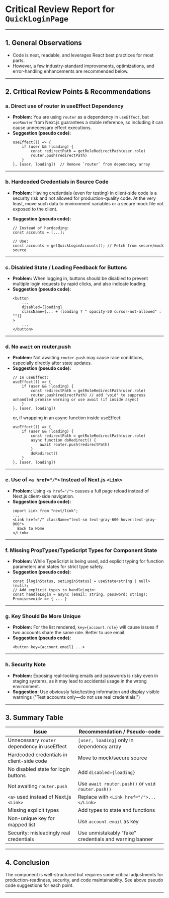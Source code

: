 # Critical Review Report for `QuickLoginPage`

---

## 1. **General Observations**

- Code is neat, readable, and leverages React best practices for most parts.
- However, a few industry-standard improvements, optimizations, and error-handling enhancements are recommended below.

---

## 2. **Critical Review Points & Recommendations**

### a. **Direct use of router in useEffect Dependency**

- **Problem:** You are using `router` as a dependency in `useEffect`, but `useRouter` from Next.js guarantees a stable reference, so including it can cause unnecessary effect executions.
- **Suggestion (pseudo code):**
  ```pseudo
  useEffect(() => {
      if (user && !loading) {
          const redirectPath = getRoleRedirectPath(user.role)
          router.push(redirectPath)
      }
  }, [user, loading])  // Remove `router` from dependency array
  ```

---

### b. **Hardcoded Credentials in Source Code**

- **Problem:** Having credentials (even for testing) in client-side code is a security risk and not allowed for production-quality code. At the very least, move such data to environment variables or a secure mock file not exposed to the client.
- **Suggestion (pseudo code):**

  ```pseudo
  // Instead of hardcoding:
  const accounts = [...];

  // Use:
  const accounts = getQuickLoginAccounts(); // Fetch from secure/mock source
  ```

---

### c. **Disabled State / Loading Feedback for Buttons**

- **Problem:** When logging in, buttons should be disabled to prevent multiple login requests by rapid clicks, and also indicate loading.
- **Suggestion (pseudo code):**
  ```pseudo
  <button
      ...
      disabled={loading}
      className={... + (loading ? " opacity-50 cursor-not-allowed" : "")}
  >
      ...
  </button>
  ```

---

### d. **No `await` on router.push**

- **Problem:** Not awaiting `router.push` may cause race conditions, especially directly after state updates.
- **Suggestion (pseudo code):**
  ```pseudo
  // In useEffect:
  useEffect(() => {
      if (user && !loading) {
          const redirectPath = getRoleRedirectPath(user.role)
          router.push(redirectPath) // add 'void' to suppress unhandled promise warning or use await (if inside async)
      }
  }, [user, loading])
  ```
  or, if wrapping in an async function inside useEffect:
  ```pseudo
  useEffect(() => {
      if (user && !loading) {
          const redirectPath = getRoleRedirectPath(user.role)
          async function doRedirect() {
              await router.push(redirectPath)
          }
          doRedirect()
      }
  }, [user, loading])
  ```

---

### e. **Use of `<a href="/">` Instead of Next.js `<Link>`**

- **Problem:** Using `<a href="/">` causes a full page reload instead of Next.js client-side navigation.
- **Suggestion (pseudo code):**
  ```pseudo
  import Link from "next/link";
  ...
  <Link href="/" className="text-sm text-gray-600 hover:text-gray-900">
    Back to Home
  </Link>
  ```

---

### f. **Missing PropTypes/TypeScript Types for Component State**

- **Problem:** While TypeScript is being used, add explicit typing for function parameters and states for strict type safety.
- **Suggestion (pseudo code):**
  ```pseudo
  const [loginStatus, setLoginStatus] = useState<string | null>(null);
  // Add explicit types to handleLogin:
  const handleLogin = async (email: string, password: string): Promise<void> => { ... }
  ```

---

### g. **Key Should Be More Unique**

- **Problem:** For the list rendered, `key={account.role}` will cause issues if two accounts share the same role. Better to use email.
- **Suggestion (pseudo code):**
  ```pseudo
  <button key={account.email} ...>
  ```

---

### h. **Security Note**

- **Problem:** Exposing real-looking emails and passwords is risky even in staging systems, as it may lead to accidental usage in the wrong environment.
- **Suggestion:** Use obviously fake/testing information and display visible warnings ("Test accounts only—do not use real credentials.")

---

## 3. **Summary Table**

| Issue                                        | Recommendation / Pseudo-code                           |
| -------------------------------------------- | ------------------------------------------------------ |
| Unnecessary `router` dependency in useEffect | `[user, loading]` only in dependency array             |
| Hardcoded credentials in client-side code    | Move to mock/secure source                             |
| No disabled state for login buttons          | Add `disabled={loading}`                               |
| Not awaiting `router.push`                   | Use `await router.push()` or `void router.push()`      |
| `<a>` used instead of Next.js `<Link>`       | Replace with `<Link href="/">...</Link>`               |
| Missing explicit types                       | Add types to state and functions                       |
| Non-unique key for mapped list               | Use `account.email` as key                             |
| Security: misleadingly real credentials      | Use unmistakably "fake" credentials and warning banner |

---

## 4. **Conclusion**

The component is well-structured but requires some critical adjustments for production-readiness, security, and code maintainability. See above pseudo code suggestions for each point.

---
